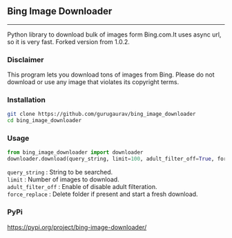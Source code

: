 
## Bing Image Downloader
<hr>

Python library to download bulk of images form Bing.com.It uses async url, so it is very fast. Forked version from 1.0.2.<br/>


### Disclaimer<br />

This program lets you download tons of images from Bing.
Please do not download or use any image that violates its copyright terms. 

### Installation <br />

```bash
git clone https://github.com/gurugaurav/bing_image_downloader
cd bing_image_downloader
```

### Usage <br />
```python
from bing_image_downloader import downloader
downloader.download(query_string, limit=100, adult_filter_off=True, force_replace=False)
```

`query_string` : String to be searched.<br />
`limit` : Number of images to download.<br />
`adult_filter_off` : Enable of disable adult filteration.<br />
`force_replace` : Delete folder if present and start a fresh download.<br />





### PyPi <br />
https://pypi.org/project/bing-image-downloader/
  




